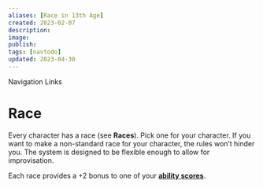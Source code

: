 ```yaml
---
aliases: [Race in 13th Age]
created: 2023-02-07
description: 
image: 
publish: 
tags: [navtodo]
updated: 2023-04-30
---
```


Navigation Links 

# Race
Every character has a race (see **Races**). Pick one for your character. If you want to make a non-standard race for your character, the rules won’t hinder you. The system is designed to be flexible enough to allow for improvisation.

Each race provides a +2 bonus to one of your **[ability scores](Abilities.md)**.
